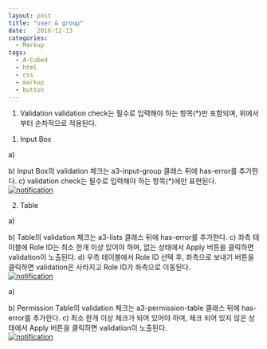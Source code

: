```yaml
---
layout: post
title: "user & group"
date:   2016-12-13
categories:
  - Markup
tags:
  - A-Cubed
  - html
  - css
  - markup
  - button
---
```


1. Validation
validation check는 필수로 입력해야 하는 항목(*)만 포함되며, 위에서부터 순차적으로 적용된다.

1) Input Box

a) <div class="form-group a3-input-group has-error">
b) Input Box의 validation 체크는 a3-input-group 클래스 뒤에 has-error를 추가한다.
c) validation check는 필수로 입력해야 하는 항목(*)에만 표현된다.
<br>
<a href="{{ site.url }}/images/works/20161213/image-1.png"><img src="{{ site.url }}/images/works/20161213/image-1.png" alt="notification"></a>
<br>

2) Table

a) <div class="col-sm-5 a3-lists has-error">
b) Table의 validation 체크는 a3-lists 클래스 뒤에 has-error를 추가한다.
c) 좌측 테이블에 Role ID는 최소 한개 이상 있어야 하며, 없는 상태에서 Apply 버튼을 클릭하면 validation이 노출된다.
d) 우측 테이블에서 Role ID 선택 후, 좌측으로 보내기 버튼을 클릭하면 validation은 사라지고 Role ID가 좌측으로 이동된다.
<br>
<a href="{{ site.url }}/images/works/20161213/image-2.png"><img src="{{ site.url }}/images/works/20161213/image-2.png" alt="notification"></a>
<br>

a) <div class="a3-permission-table has-error">
b) Permission Table의 validation 체크는 a3-permission-table 클래스 뒤에 has-error를 추가한다.
c) 최소 한개 이상 체크가 되어 있어야 하며, 체크 되어 있지 않은 상태에서 Apply 버튼을 클릭하면 validation이 노출된다.
<br>
<a href="{{ site.url }}/images/works/20161213/image-3.png"><img src="{{ site.url }}/images/works/20161213/image-3.png" alt="notification"></a>
<br>